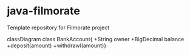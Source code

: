 # java-filmorate
Template repository for Filmorate project

classDiagram
    class BankAccount{
    +String owner
    +BigDecimal balance
    +deposit(amount)
    +withdrawl(amount)}
